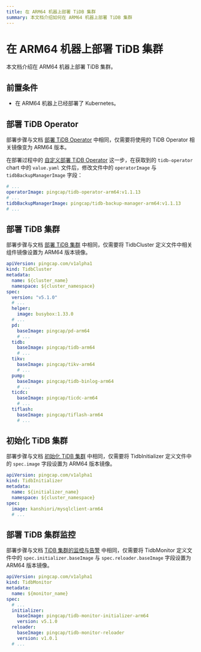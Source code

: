 ```yaml
---
title: 在 ARM64 机器上部署 TiDB 集群
summary: 本文档介绍如何在 ARM64 机器上部署 TiDB 集群
---
```


# 在 ARM64 机器上部署 TiDB 集群

本文档介绍在 ARM64 机器上部署 TiDB 集群。

## 前置条件

* 在 ARM64 机器上已经部署了 Kubernetes。

## 部署 TiDB Operator

部署步骤与文档 [部署 TiDB Operator](deploy-tidb-operator.md) 中相同，仅需要将使用的 TiDB Operator 相关镜像变为 ARM64 版本。

在部署过程中的 [自定义部署 TiDB Operator](deploy-tidb-operator.md#自定义部署-tidb-operator) 这一步，在获取到的 `tidb-operator` chart 中的 `value.yaml` 文件后，修改文件中的 `operatorImage` 与 `tidbBackupManagerImage` 字段：

```yaml
# ...
operatorImage: pingcap/tidb-operator-arm64:v1.1.13
# ...
tidbBackupManagerImage: pingcap/tidb-backup-manager-arm64:v1.1.13
# ...
```

## 部署 TiDB 集群

部署步骤与文档 [部署 TiDB 集群](deploy-on-general-kubernetes.md) 中相同，仅需要将 TidbCluster 定义文件中相关组件镜像设置为 ARM64 版本镜像。

```yaml
apiVersion: pingcap.com/v1alpha1
kind: TidbCluster
metadata:
  name: ${cluster_name}
  namespace: ${cluster_namespace}
spec:
  version: "v5.1.0"
  # ...
  helper:
    image: busybox:1.33.0
  # ...
  pd:
    baseImage: pingcap/pd-arm64
    # ...
  tidb:
    baseImage: pingcap/tidb-arm64
    # ...
  tikv:
    baseImage: pingcap/tikv-arm64
    # ...
  pump:
    baseImage: pingcap/tidb-binlog-arm64
    # ...
  ticdc:
    baseImage: pingcap/ticdc-arm64
    # ...
  tiflash:
    baseImage: pingcap/tiflash-arm64
    # ...
```

## 初始化 TiDB 集群

部署步骤与文档 [初始化 TiDB 集群](initialize-a-cluster.md) 中相同，仅需要将 TidbInitializer 定义文件中的 `spec.image` 字段设置为 ARM64 版本镜像。

```yaml
apiVersion: pingcap.com/v1alpha1
kind: TidbInitializer
metadata:
  name: ${initializer_name}
  namespace: ${cluster_namespace}
spec:
  image: kanshiori/mysqlclient-arm64
  # ...
```

## 部署 TiDB 集群监控

部署步骤与文档 [TiDB 集群的监控与告警](monitor-a-tidb-cluster.md) 中相同，仅需要将 TidbMonitor 定义文件中的 `spec.initializer.baseImage` 与 `spec.reloader.baseImage` 字段设置为 ARM64 版本镜像。

```yaml
apiVersion: pingcap.com/v1alpha1
kind: TidbMonitor
metadata:
  name: ${monitor_name}
spec:
  # ...
  initializer:
    baseImage: pingcap/tidb-monitor-initializer-arm64
    version: v5.1.0
  reloader:
    baseImage: pingcap/tidb-monitor-reloader
    version: v1.0.1
  # ...
```